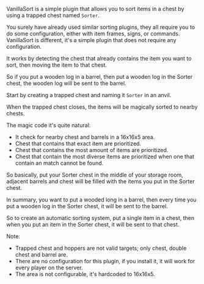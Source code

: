 VanillaSort is a simple plugin that allows you to sort items in a chest by using a trapped chest named `Sorter`.

You surely have already used similar sorting plugins, they all require you to do some configuration, either with item frames, signs, or commands. VanillaSort is different, it's a simple plugin that does not require any configuration.

It works by detecting the chest that already contains the item you want to sort, then moving the item to that chest.

So if you put a wooden log in a barrel, then put a wooden log in the Sorter chest, the wooden log will be sent to the barrel.

Start by creating a trapped chest and naming it `Sorter` in an anvil.

When the trapped chest closes, the items will be magically sorted to nearby chests.

The magic code it's quite natural:

- It check for nearby chest and barrels in a 16x16x5 area.
- Chest that contains that exact item are prioritized.
- Chest that contains the most amount of items are prioritized.
- Chest that contain the most diverse items are prioritized when one that contain an match cannot be found.

So basically, put your Sorter chest in the middle of your storage room, adjacent barrels and chest will be filled with the items you put in the Sorter chest.

In summary, you want to put a wooded long in a barrel, then every time you put a wooden log in the Sorter chest, it will be sent to the barrel.

So to create an automatic sorting system, put a single item in a chest, then when you put an item in the Sorter chest, it will be sent to that chest.

Note:

- Trapped chest and hoppers are not valid targets; only chest, double chest and barrel are.
- There are no configuration for this plugin, if you install it, it will work for every player on the server.
- The area is not configurable, it's hardcoded to 16x16x5.
